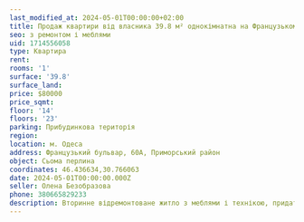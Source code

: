 ```yaml
---
last_modified_at: 2024-05-01T00:00:00+02:00
title: Продаж квартири від власника 39.8 м² однокімнатна на Французькому бульварі
seo: з ремонтом і меблями
uid: 1714556058
type: Квартира
rent:
rooms: '1'
surface: '39.8'
surface_land:
price: $80000
price_sqmt:
floor: '14'
floors: '23'
parking: Прибудинкова територія
region:
location: м. Одеса
address: Французький бульвар, 60А, Приморський район
object: Сьома перлина
coordinates: 46.436634,30.766063
date: 2024-05-01T00:00:00.000Z
seller: Олена Безобразова
phone: 380665829233
description: Вторинне відремонтоване житло з меблями і технікою, придатне і готове для проживання
---
```

